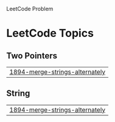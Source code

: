 LeetCode Problem 

<!---LeetCode Topics Start-->
# LeetCode Topics
## Two Pointers
|  |
| ------- |
| [1894-merge-strings-alternately](https://github.com/MdAlAmin212104/LeetCode/tree/master/1894-merge-strings-alternately) |
## String
|  |
| ------- |
| [1894-merge-strings-alternately](https://github.com/MdAlAmin212104/LeetCode/tree/master/1894-merge-strings-alternately) |
<!---LeetCode Topics End-->